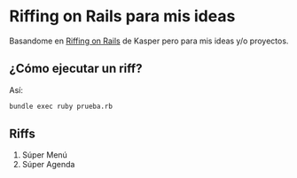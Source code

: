 # Riffing on Rails para mis ideas

Basandome en [Riffing on Rails](https://github.com/kaspth/riffing-on-rails/tree/main) de Kasper pero para mis ideas y/o proyectos.

## ¿Cómo ejecutar un riff?

Así:

```bash
bundle exec ruby prueba.rb
```

## Riffs

1. Súper Menú
1. Súper Agenda
